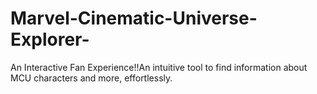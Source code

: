 # Marvel-Cinematic-Universe-Explorer-
An Interactive Fan Experience!!An intuitive tool to find information about MCU characters and more, effortlessly.
